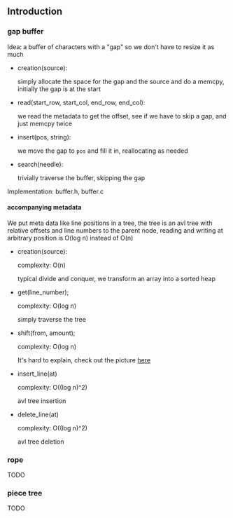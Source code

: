 ## Introduction

### gap buffer

Idea: a buffer of characters with a "gap" so we don't have to resize it as much

- creation(source):

  simply allocate the space for the gap and the source and do a memcpy, initially the gap is at the start

- read(start_row, start_col, end_row, end_col):

  we read the metadata to get the offset, see if we have to skip a gap, and just memcpy twice

- insert(pos, string):

  we move the gap to `pos` and fill it in, reallocating as needed

- search(needle):

  trivially traverse the buffer, skipping the gap

Implementation: buffer.h, buffer.c

#### accompanying metadata

We put meta data like line positions in a tree, the tree is an avl tree with relative offsets and line numbers to the parent node, reading and writing at arbitrary position is O(log n) instead of O(n)

- creation(source):

  complexity: O(n)

  typical divide and conquer, we transform an array into a sorted heap

- get(line_number);

  complexity: O(log n)

  simply traverse the tree

- shift(from, amount);

  complexity: O(log n)

  It's hard to explain, check out the picture [here](https://github.com/xiaoshihou514/buffer-data-structures/blob/main/resources/metadata_tree_shifting.png)

- insert_line(at)

  complexity: O((log n)^2)

  avl tree insertion

- delete_line(at)

  complexity: O((log n)^2)

  avl tree deletion

### rope

TODO

### piece tree

TODO
